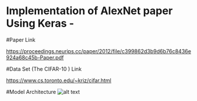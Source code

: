 # Implementation of AlexNet paper Using Keras -

#Paper Link

https://proceedings.neurips.cc/paper/2012/file/c399862d3b9d6b76c8436e924a68c45b-Paper.pdf

#Data Set (The CIFAR-10 ) Link

https://www.cs.toronto.edu/~kriz/cifar.html

#Model Architecture
![alt text](https://www.researchgate.net/profile/Nicola-Strisciuglio/publication/339756908/figure/fig5/AS:866265283457032@1583545146587/AlexNet-architecture-used-as-the-baseline-model-for-the-analysis-of-results-on-the.png)
